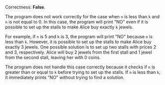 Correctness: **False**.

The program does not work correctly for the case when `n` is less than `k` and `n` is not equal to 0. In this case, the program will print "NO" even if it is possible to set up the stalls to make Alice buy exactly `k` jewels.

For example, if `n` is 5 and `k` is 3, the program will print "NO" because `n` is less than `k`. However, it is possible to set up the stalls to make Alice buy exactly 3 jewels. One possible solution is to set up two stalls with prices 2 and 3, respectively. Alice will buy 2 jewels from the first stall and 1 jewel from the second stall, leaving her with 0 coins.

The program does not handle this case correctly because it checks if `n` is greater than or equal to `k` before trying to set up the stalls. If `n` is less than `k`, it immediately prints "NO" without trying to find a solution.